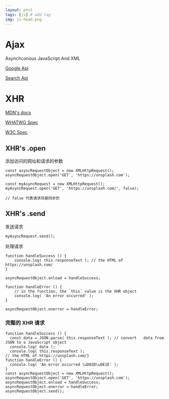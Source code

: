 ```yaml
---
layout: post
tags: [js] # add tag
img: js-head.png
---
```

# Ajax

Asynchconous JavaScript And XML

[Google Api](https://developers.google.com/apis-explorer/)

[Search Api](http://www.programmableweb.com/apis/directory)

# XHR  

[MDN's docs](https://developer.mozilla.org/en-US/docs/Web/API/XMLHttpRequest/open)

[WHATWG Spec](https://xhr.spec.whatwg.org/)

[W3C Spec](https://www.w3.org/TR/XMLHttpRequest/)


## XHR's .open 

添加访问的网址和请求的参数

```
const asyncRequestObject = new XMLHttpRequest();
asyncRequestObject.open('GET', 'https://unsplash.com');
```

```
const myAsyncRequest = new XMLHttpRequest();
myAsyncRequest.open('GET', 'https://unsplash.com/', false);

// false 代表请求将是同步的
```

## XHR's .send

发送请求

```
myAsyncRequest.send();
```

处理请求

```
function handleSuccess () {
    console.log( this.responseText ); // the HTML of https://unsplash.com/
}

asyncRequestObject.onload = handleSuccess;

function handleError () {
    // in the function, the `this` value is the XHR object
    console.log( 'An error occurred' );
}

asyncRequestObject.onerror = handleError;
```

### 完整的 XHR 请求

```
function handleSuccess () {
  const data = JSON.parse( this.responseText ); // convert   data from JSON to a JavaScript object
  console.log( data ); 
  console.log( this.responseText ); 
// the HTML of https://unsplash.com/}
function handleError () { 
  console.log( 'An error occurred \uD83D\uDE1E' );
}
const asyncRequestObject = new XMLHttpRequest();
asyncRequestObject.open('GET', 'https://unsplash.com');
asyncRequestObject.onload = handleSuccess;
asyncRequestObject.onerror = handleError;
asyncRequestObject.send();
```


